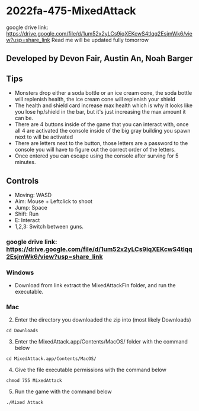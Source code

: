 # 2022fa-475-MixedAttack


google drive link: https://drive.google.com/file/d/1um52x2yLCs9iqXEKcwS4tlqq2EsjmWk6/view?usp=share_link
Read me will be updated fully tomorrow


## Developed by Devon Fair, Austin An, Noah Barger

## Tips
- Monsters drop either a soda bottle or an ice cream cone, the soda bottle will replenish health, the ice cream cone will replenish your shield
- The health and shield card increase max health which is why it looks like you lose hp/shield in the bar, but it's just increasing the max amount it can be.
- There are 4 buttons inside of the game that you can interact with, once all 4 are activated the console inside of the big gray building you spawn next to will be activated
- There are letters next to the button, those letters are a password to the console you will have to figure out the correct order of the letters.
- Once entered you can escape using the console after surving for 5 minutes.

## Controls
- Moving: WASD
- Aim: Mouse + Leftclick to shoot
- Jump: Space
- Shift: Run
- E: Interact
- 1,2,3: Switch between guns.



### google drive link: https://drive.google.com/file/d/1um52x2yLCs9iqXEKcwS4tlqq2EsjmWk6/view?usp=share_link
### Windows
- Download from link extract the MixedAttackFin folder, and run the executable.
### Mac
2. Enter the directory you downloaded the zip into (most likely Downloads)
```
cd Downloads
```
3. Enter the MixedAttack.app/Contents/MacOS/ folder with the command below
```
cd MixedAttack.app/Contents/MacOS/
```
4. Give the file executable permissions with the command below
```
chmod 755 MixedAttack
```
5. Run the game with the command below
```
./Mixed Attack


